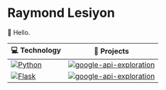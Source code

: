 # Raymond Lesiyon

:wave: Hello.

| 💻 **Technology** | 🚀 **Projects** |
| - | - |
| [![Python](https://img.shields.io/static/v1?label=&message=Python&color=3776AB&logo=Python&logoColor=FFFFFF)](https://www.python.org/) | [![google-api-exploration](https://img.shields.io/static/v1?label=&message=google-api-exploration&color=000605&logo=github&logoColor=FFFFFF&labelColor=000605)](https://github.com/rlesiyon/google-api-exploration)
| [![Flask](https://img.shields.io/static/v1?label=&message=Flask&color=000000&logo=Flask&logoColor=FFFFFF)](https://flask.palletsprojects.com/en/2.1.x/)  | [![google-api-exploration](https://img.shields.io/static/v1?label=&message=google-api-exploration&color=000605&logo=github&logoColor=FFFFFF&labelColor=000605)](https://github.com/rlesiyon/google-api-exploration) 



<!---
rlesiyon/rlesiyon is a ✨ special ✨ repository because its `README.md` (this file) appears on your GitHub profile.
You can click the Preview link to take a look at your changes.
--->
